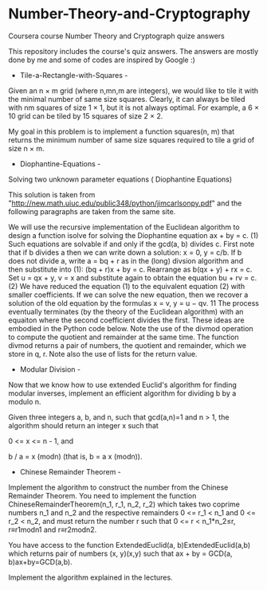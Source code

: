 # Number-Theory-and-Cryptography
Coursera course Number Theory and Cryptograph quize answers

This repository includes the course's quiz answers. The answers are mostly done by me and some of codes are inspired by Google :)

- Tile-a-Rectangle-with-Squares - 

Given an n × m grid (where n,mn,m are integers), we would like to tile it with the minimal number of same size squares. Clearly, it can always be tiled with nm squares of size 1 × 1, but it is not always optimal. For example, a 6 × 10 grid can be tiled by 15 squares of size 2 × 2.

My goal in this problem is to implement a function squares(n, m) that returns the minimum number of same size squares required to tile a grid of size n × m.

- Diophantine-Equations -

Solving two unknown parameter equations ( Diophantine Equations)

This solution is taken from "http://new.math.uiuc.edu/public348/python/jimcarlsonpy.pdf" and the following paragraphs are taken from the same site.

We will use the recursive implementation of the Euclidean algorithm to design a function isolve for solving the Diophantine equation ax + by = c. (1) Such equations are solvable if and only if the gcd(a, b) divides c. First note that if b divides a then we can write down a solution: x = 0, y = c/b. If b does not divide a, write a = bq + r as in the (long) divsion algorithm and then substitute into (1): (bq + r)x + by = c. Rearrange as b(qx + y) + rx = c. Set u = qx + y, v = x and substitute again to obtain the equation bu + rv = c. (2) We have reduced the equation (1) to the equivalent equation (2) with smaller coefficients. If we can solve the new equation, then we recover a solution of the old equation by the formulas x = v, y = u − qv. 11 The process eventually terminates (by the theory of the Euclidean algorithm) with an equaiton where the second coefficient divides the first. These ideas are embodied in the Python code below. Note the use of the divmod operation to compute the quotient and remainder at the same time. The function divmod returns a pair of numbers, the quotient and remainder, which we store in q, r. Note also the use of lists for the return value.

- Modular Division -

Now that we know how to use extended Euclid's algorithm for finding modular inverses, implement an efficient algorithm for dividing b by a modulo n.

Given three integers a, b, and n, such that gcd(a,n)=1 and n > 1, the algorithm should return an integer x such that

0 <= x <=  n - 1, and

b / a = x (modn) (that is, b = a x (modn)).

- Chinese Remainder Theorem -

Implement the algorithm to construct the number from the Chinese Remainder Theorem.
You need to implement the function ChineseRemainderTheorem(n_1, r_1, n_2, r_2) which takes two coprime numbers n_1  and n_2 
and the respective remainders 0 <= r_1 < n_1 and 0 <= r_2 < n_2, and must return the number r such that 0 <= r < n_1*n_2≤r, r≡r1modn1 and r≡r2modn2.

You have access to the function ExtendedEuclid(a, b)ExtendedEuclid(a,b) which returns pair of numbers (x, y)(x,y) such that ax + by = GCD(a, b)ax+by=GCD(a,b).

Implement the algorithm explained in the lectures.
